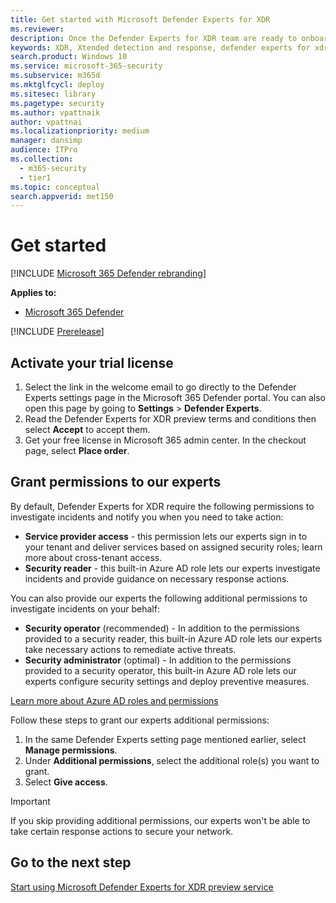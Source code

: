 ```yaml
---
title: Get started with Microsoft Defender Experts for XDR
ms.reviewer:
description: Once the Defender Experts for XDR team are ready to onboard you, defenderexpertscomms@microsoft.com will send you a welcome email
keywords: XDR, Xtended detection and response, defender experts for xdr, Microsoft Defender Experts for XDR, managed threat hunting, managed detection and response (MDR) service, service delivery manager, Microsoft Defender Experts for hunting, threat hunting and analysis
search.product: Windows 10
ms.service: microsoft-365-security
ms.subservice: m365d
ms.mktglfcycl: deploy
ms.sitesec: library
ms.pagetype: security
ms.author: vpattnaik
author: vpattnai
ms.localizationpriority: medium
manager: dansimp
audience: ITPro
ms.collection:
  - m365-security
  - tier1
ms.topic: conceptual
search.appverid: met150
---
```


# Get started

[!INCLUDE [Microsoft 365 Defender rebranding](../../includes/microsoft-defender.md)]

**Applies to:**

- [Microsoft 365 Defender](https://go.microsoft.com/fwlink/?linkid=2118804)

[!INCLUDE [Prerelease](../includes/prerelease.md)]

## Activate your trial license

1. Select the link in the welcome email to go directly to the Defender Experts settings page in the Microsoft 365 Defender portal. You can also open this page by going to **Settings** > **Defender Experts**.
2. Read the Defender Experts for XDR preview terms and conditions then select **Accept** to accept them.
3. Get your free license in Microsoft 365 admin center. In the checkout page, select **Place order**.

## Grant permissions to our experts

By default, Defender Experts for XDR require the following permissions to investigate incidents and notify you when you need to take action:

- **Service provider access** - this permission lets our experts sign in to your tenant and deliver services based on assigned security roles; learn more about cross-tenant access.
- **Security reader** - this built-in Azure AD role lets our experts investigate incidents and provide guidance on necessary response actions.

You can also provide our experts the following additional permissions to investigate incidents on your behalf:

- **Security operator** (recommended) - In addition to the permissions provided to a security reader, this built-in Azure AD role lets our experts take necessary actions to remediate active threats.
- **Security administrator** (optimal) - In addition to the permissions provided to a security operator, this built-in Azure AD role lets our experts configure security settings and deploy preventive measures.

[Learn more about Azure AD roles and permissions](/azure/active-directory/roles/permissions-reference)

Follow these steps to grant our experts additional permissions:

1. In the same Defender Experts setting page mentioned earlier, select **Manage permissions**.
2. Under **Additional permissions**, select the additional role(s) you want to grant.
3. Select **Give access**.

> [!IMPORTANT]
> If you skip providing additional permissions, our experts won't be able to take certain response actions to secure your network.

## Go to the next step

[Start using Microsoft Defender Experts for XDR preview service](start-using-mdex-xdr.md)

